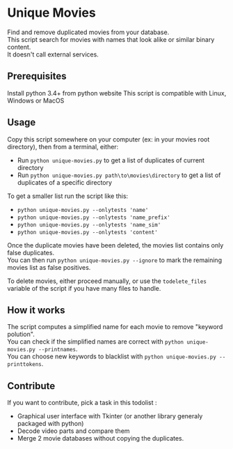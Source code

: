 # Unique Movies
Find and remove duplicated movies from your database.  
This script search for movies with names that look alike or similar binary content.  
It doesn't call external services.

## Prerequisites
Install python 3.4+ from python website
This script is compatible with Linux, Windows or MacOS

## Usage
Copy this script somewhere on your computer (ex: in your movies root directory), then from a terminal, either:
* Run `python unique-movies.py` to get a list of duplicates of current directory
* Run `python unique-movies.py path\to\movies\directory` to get a list of duplicates of a specific directory

To get a smaller list run the script like this: 
  * `python unique-movies.py --onlytests 'name'`
  * `python unique-movies.py --onlytests 'name_prefix'`
  * `python unique-movies.py --onlytests 'name_sim'`
  * `python unique-movies.py --onlytests 'content'`

Once the duplicate movies have been deleted, the movies list contains only false duplicates.  
You can then run `python unique-movies.py --ignore` to mark the remaining movies list as false positives.

To delete movies, either proceed manually, or use the `todelete_files` variable of the script if you have many files to handle.

## How it works

The script computes a simplified name for each movie to remove "keyword polution".  
You can check if the simplified names are correct with `python unique-movies.py --printnames`.  
You can choose new keywords to blacklist with `python unique-movies.py --printtokens`.

## Contribute

If you want to contribute, pick a task in this todolist : 
* Graphical user interface with Tkinter (or another library generaly packaged with python)
* Decode video parts and compare them
* Merge 2 movie databases without copying the duplicates.
